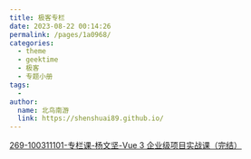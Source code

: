 ```yaml
---
title: 极客专栏
date: 2023-08-22 00:14:26
permalink: /pages/1a0968/
categories:
  - theme
  - geektime
  - 极客
  - 专题小册
tags:
  - 
author: 
  name: 北鸟南游
  link: https://shenshuai89.github.io/
---
```


[269-100311101-专栏课-杨文坚-Vue 3 企业级项目实战课（完结）](./269.md)